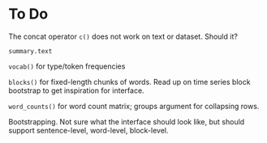 To Do
=====

The concat operator `c()` does not work on text or dataset. Should it?

`summary.text`

`vocab()` for type/token frequencies

`blocks()` for fixed-length chunks of words. Read up on time series block
bootstrap to get inspiration for interface.

`word_counts()` for word count matrix; groups argument for collapsing rows.

Bootstrapping. Not sure what the interface should look like, but should
support sentence-level, word-level, block-level.
